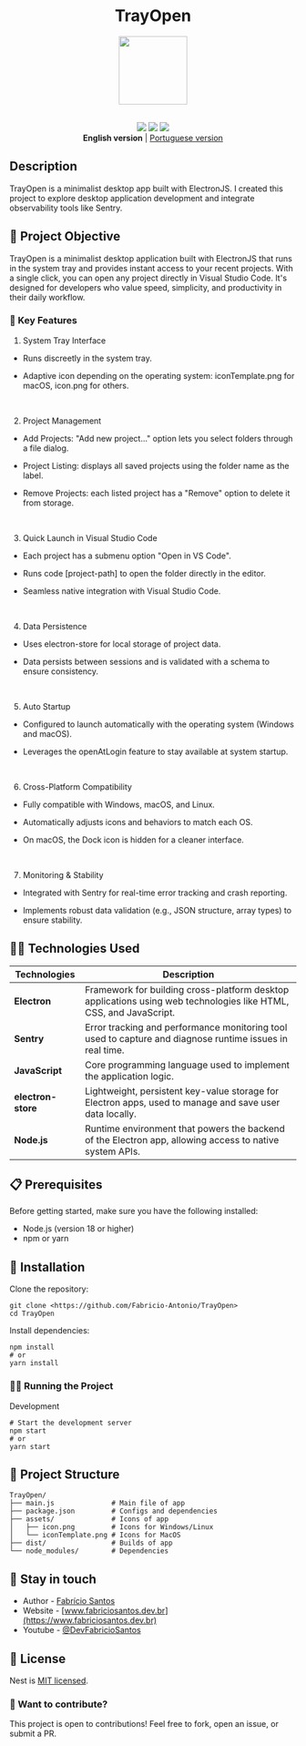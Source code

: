 
<div align="center">

# TrayOpen

<img src="https://github.com/user-attachments/assets/eabb5f3d-004e-4a95-9718-517421ae0a3c" width="120" />
</div>
<br/>

<p align="center">
  <img src="https://img.shields.io/badge/conclude-green" />
  <img src="https://img.shields.io/badge/made%20with-Electron--JS-darkblue" />
  <img src="https://img.shields.io/badge/license-MIT-blue.svg" />
  <br/>
  <strong>English version</strong> | <a href="README.pt.md">Portuguese version</a>
</p>




## Description
TrayOpen is a minimalist desktop app built with ElectronJS. I created this project to explore desktop application development and integrate observability tools like Sentry.


## 🎯 Project Objective

TrayOpen is a minimalist desktop application built with ElectronJS that runs in the system tray and provides instant access to your recent projects. With a single click, you can open any project directly in Visual Studio Code. It's designed for developers who value speed, simplicity, and productivity in their daily workflow.

### 🚀 Key Features
1. System Tray Interface
- Runs discreetly in the system tray.

- Adaptive icon depending on the operating system: iconTemplate.png for macOS, icon.png for others.
<br/>

2. Project Management
- Add Projects: "Add new project..." option lets you select folders through a file dialog.

- Project Listing: displays all saved projects using the folder name as the label.

- Remove Projects: each listed project has a "Remove" option to delete it from storage.
<br/>

3. Quick Launch in Visual Studio Code
- Each project has a submenu option "Open in VS Code".

- Runs code [project-path] to open the folder directly in the editor.

- Seamless native integration with Visual Studio Code.
<br/>

4. Data Persistence
- Uses electron-store for local storage of project data.

- Data persists between sessions and is validated with a schema to ensure consistency.
<br/>

5. Auto Startup
- Configured to launch automatically with the operating system (Windows and macOS).

- Leverages the openAtLogin feature to stay available at system startup.
<br/>

6. Cross-Platform Compatibility
- Fully compatible with Windows, macOS, and Linux.

- Automatically adjusts icons and behaviors to match each OS.

- On macOS, the Dock icon is hidden for a cleaner interface.
<br/>

7. Monitoring & Stability
- Integrated with Sentry for real-time error tracking and crash reporting.

- Implements robust data validation (e.g., JSON structure, array types) to ensure stability.



## 👨‍💻 Technologies Used

| Technologies         | Description                                                                 |
|--------------------|-----------------------------------------------------------------------------|
| **Electron**   | Framework for building cross-platform desktop applications using web technologies like HTML, CSS, and JavaScript. |
| **Sentry**           | Error tracking and performance monitoring tool used to capture and diagnose runtime issues in real time. |
| **JavaScript**     | Core programming language used to implement the application logic. |
| **electron-store** | Lightweight, persistent key-value storage for Electron apps, used to manage and save user data locally. |
| **Node.js** | Runtime environment that powers the backend of the Electron app, allowing access to native system APIs. |


## 📋 Prerequisites
Before getting started, make sure you have the following installed:

- Node.js (version 18 or higher)
- npm or yarn

## 🔧 Installation
Clone the repository:

```
git clone <https://github.com/Fabricio-Antonio/TrayOpen>
cd TrayOpen
```

Install dependencies:

```
npm install
# or
yarn install
```

### 🏃‍♂️ Running the Project
Development
```
# Start the development server
npm start
# or
yarn start
```

## 📁 Project Structure
```
TrayOpen/
├── main.js              # Main file of app
├── package.json         # Configs and dependencies
├── assets/              # Icons of app
│   ├── icon.png         # Icons for Windows/Linux
│   └── iconTemplate.png # Icons for MacOS
├── dist/                # Builds of app
└── node_modules/        # Dependencies
```

## 👥 Stay in touch

- Author - [Fabrício Santos](https://www.linkedin.com/in/fabricio-ss/)
- Website - [www.fabriciosantos.dev.br](https://www.fabriciosantos.dev.br)
- Youtube - [@DevFabricioSantos](https://www.youtube.com/@DevFabricioSantos)

## 📜 License

Nest is [MIT licensed](https://github.com/nestjs/nest/blob/master/LICENSE).

### 🤝 Want to contribute?
This project is open to contributions! Feel free to fork, open an issue, or submit a PR.

